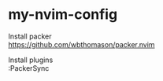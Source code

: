 # my-nvim-config

Install packer<br />
https://github.com/wbthomason/packer.nvim

Install plugins<br />
:PackerSync
